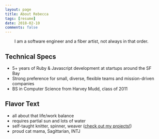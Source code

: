 ```yaml
---
layout: page
title: About Rebecca
tags: [resume]
date: 2018-02-10
comments: false
---
```

    
<center>I am a software engineer and a fiber artist, not always in that order.</center>

## Technical Specs
* 5+ years of Ruby & Javascript development at startups around the SF Bay
* Strong preference for small, diverse, flexible teams and mission-driven companies
* BS in Computer Science from Harvey Mudd, class of 2011

## Flavor Text
* all about that life/work balance
* requires partial sun and lots of water
* self-taught knitter, spinner, weaver ([check out my projects!](/projects))
* proud cat mama, Sagittarian, INTJ
